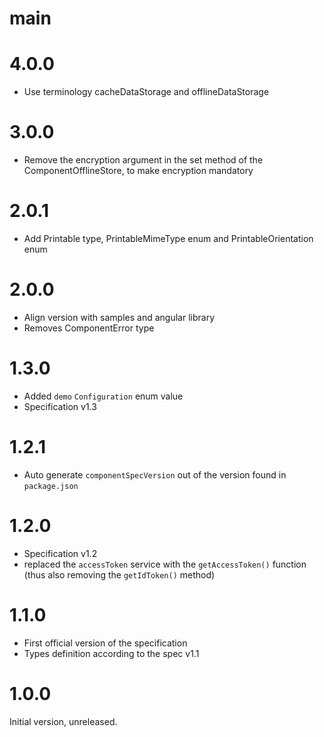 # main

# 4.0.0

* Use terminology cacheDataStorage and offlineDataStorage

# 3.0.0

* Remove the encryption argument in the set method of the ComponentOfflineStore, to make encryption mandatory

# 2.0.1

* Add Printable type, PrintableMimeType enum and PrintableOrientation enum

# 2.0.0

* Align version with samples and angular library
* Removes ComponentError type

# 1.3.0

* Added `demo` `Configuration` enum value
* Specification v1.3

# 1.2.1

* Auto generate `componentSpecVersion` out of the version found in `package.json`

# 1.2.0

* Specification v1.2
* replaced the `accessToken` service with the `getAccessToken()` function (thus also removing the `getIdToken()` method)


# 1.1.0

* First official version of the specification
* Types definition according to the spec v1.1


# 1.0.0

Initial version, unreleased.
